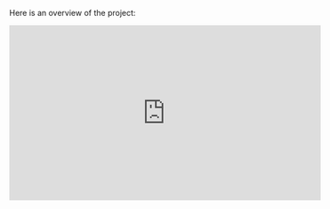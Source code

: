 

Here is an overview of the project:

<iframe width="560" height="315" src="https://youtu.be/WcaKS06CgfY" frameborder="0" allowfullscreen></iframe>
